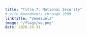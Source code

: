 ```yaml
---
title: "Title 7: National Security"
# with Amendments through 2009
linkTitle: "Venezuela"
image: "/flags/ve.png"
date: 2020-10-31
---
```


